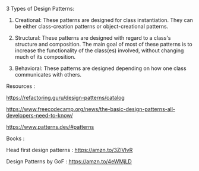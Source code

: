 3 Types of Design Patterns:

1. Creational: These patterns are designed for class instantiation. They can be either class-creation patterns or object-creational patterns.

2. Structural: These patterns are designed with regard to a class's structure and composition. The main goal of most of these patterns is to increase the functionality of the class(es) involved, without changing much of its composition.

3. Behavioral: These patterns are designed depending on how one class communicates with others.

Resources :

https://refactoring.guru/design-patterns/catalog

https://www.freecodecamp.org/news/the-basic-design-patterns-all-developers-need-to-know/

https://www.patterns.dev/#patterns

Books :

Head first design patterns : https://amzn.to/3ZlVlvR

Design Patterns by GoF : https://amzn.to/4eWMjLD

